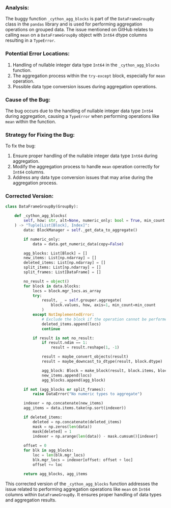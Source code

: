 ### Analysis:
The buggy function `_cython_agg_blocks` is part of the `DataFrameGroupBy` class in the `pandas` library and is used for performing aggregation operations on grouped data. The issue mentioned on GitHub relates to calling `mean` on a `DataFrameGroupBy` object with `Int64` dtype columns resulting in a `TypeError`.

### Potential Error Locations:
1. Handling of nullable integer data type `Int64` in the `_cython_agg_blocks` function.
2. The aggregation process within the `try-except` block, especially for `mean` operation.
3. Possible data type conversion issues during aggregation operations.

### Cause of the Bug:
The bug occurs due to the handling of nullable integer data type `Int64` during aggregation, causing a `TypeError` when performing operations like `mean` within the function.

### Strategy for Fixing the Bug:
To fix the bug:
1. Ensure proper handling of the nullable integer data type `Int64` during aggregation.
2. Modify the aggregation process to handle `mean` operation correctly for `Int64` columns.
3. Address any data type conversion issues that may arise during the aggregation process.

### Corrected Version:
```python
class DataFrameGroupBy(GroupBy):

    def _cython_agg_blocks(
        self, how: str, alt=None, numeric_only: bool = True, min_count: int = -1
    ) -> "Tuple[List[Block], Index]":
        data: BlockManager = self._get_data_to_aggregate()

        if numeric_only:
            data = data.get_numeric_data(copy=False)

        agg_blocks: List[Block] = []
        new_items: List[np.ndarray] = []
        deleted_items: List[np.ndarray] = []
        split_items: List[np.ndarray] = []
        split_frames: List[DataFrame] = []

        no_result = object()
        for block in data.blocks:
            locs = block.mgr_locs.as_array
            try:
                result, _ = self.grouper.aggregate(
                    block.values, how, axis=1, min_count=min_count
                )
            except NotImplementedError:
                # Exclude the block if the operation cannot be performed
                deleted_items.append(locs)
                continue

            if result is not no_result:
                if result.ndim == 1:
                    result = result.reshape(1, -1)

                result = maybe_convert_objects(result)
                result = maybe_downcast_to_dtype(result, block.dtype)

                agg_block: Block = make_block(result, block.items, block.ref_items)
                new_items.append(locs)
                agg_blocks.append(agg_block)

        if not (agg_blocks or split_frames):
            raise DataError("No numeric types to aggregate")

        indexer = np.concatenate(new_items)
        agg_items = data.items.take(np.sort(indexer))

        if deleted_items:
            deleted = np.concatenate(deleted_items)
            mask = np.zeros(len(data))
            mask[deleted] = 1
            indexer = np.arange(len(data)) - mask.cumsum()[indexer]
    
        offset = 0
        for blk in agg_blocks:
            loc = len(blk.mgr_locs)
            blk.mgr_locs = indexer[offset: offset + loc]
            offset += loc

        return agg_blocks, agg_items
```

This corrected version of the `_cython_agg_blocks` function addresses the issue related to performing aggregation operations like `mean` on `Int64` columns within `DataFrameGroupBy`. It ensures proper handling of data types and aggregation results.